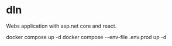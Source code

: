 # dln
Webs application with asp.net core and react.


docker compose up -d
docker compose --env-file .env.prod up -d

